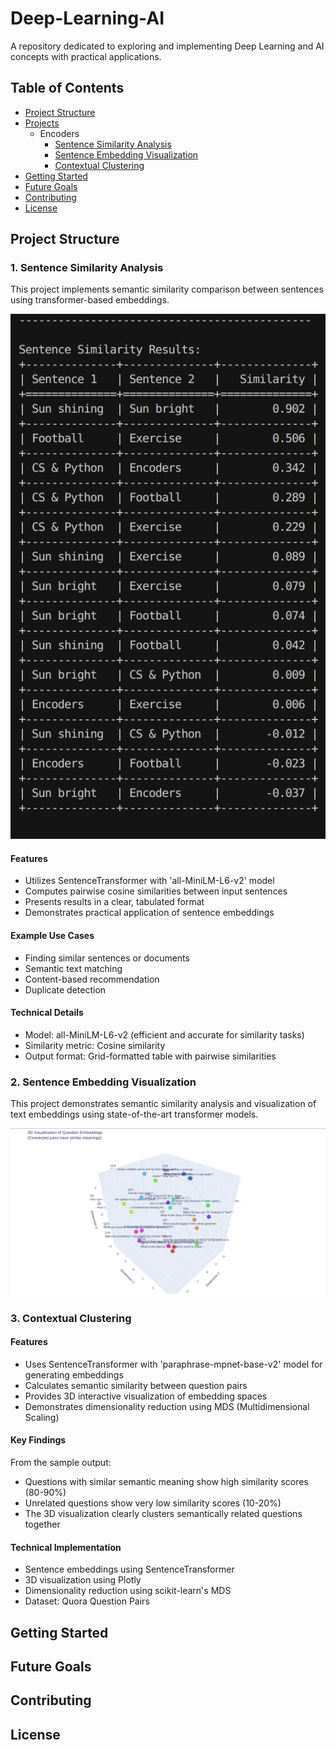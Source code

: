 # Deep-Learning-AI

A repository dedicated to exploring and implementing Deep Learning and AI concepts with practical applications.

## Table of Contents
- [Project Structure](#project-structure)
- [Projects](#projects)
  - Encoders
    - [Sentence Similarity Analysis](#1-sentence-similarity-analysis)
    - [Sentence Embedding Visualization](#2-sentence-embedding-visualization)
    - [Contextual Clustering](#3-contextual-clustering)
- [Getting Started](#getting-started)
- [Future Goals](#future-goals)
- [Contributing](#contributing)
- [License](#license)

## Project Structure

### 1. Sentence Similarity Analysis

This project implements semantic similarity comparison between sentences using transformer-based embeddings.

![Sentence Similarity Analysis](./Encoders/Sentence_Similarity/image.png)

#### Features
- Utilizes SentenceTransformer with 'all-MiniLM-L6-v2' model
- Computes pairwise cosine similarities between input sentences
- Presents results in a clear, tabulated format
- Demonstrates practical application of sentence embeddings

#### Example Use Cases
- Finding similar sentences or documents
- Semantic text matching
- Content-based recommendation
- Duplicate detection

#### Technical Details
- Model: all-MiniLM-L6-v2 (efficient and accurate for similarity tasks)
- Similarity metric: Cosine similarity
- Output format: Grid-formatted table with pairwise similarities

### 2. Sentence Embedding Visualization

This project demonstrates semantic similarity analysis and visualization of text embeddings using state-of-the-art transformer models.

![3D Visualization of Question Embeddings](./Encoders/Embedding%20Viz/image.png)

### 3. Contextual Clustering

#### Features
- Uses SentenceTransformer with 'paraphrase-mpnet-base-v2' model for generating embeddings
- Calculates semantic similarity between question pairs
- Provides 3D interactive visualization of embedding spaces
- Demonstrates dimensionality reduction using MDS (Multidimensional Scaling)

#### Key Findings
From the sample output:
- Questions with similar semantic meaning show high similarity scores (80-90%)
- Unrelated questions show very low similarity scores (10-20%)
- The 3D visualization clearly clusters semantically related questions together

#### Technical Implementation
- Sentence embeddings using SentenceTransformer
- 3D visualization using Plotly
- Dimensionality reduction using scikit-learn's MDS
- Dataset: Quora Question Pairs

## Getting Started

## Future Goals

## Contributing

## License